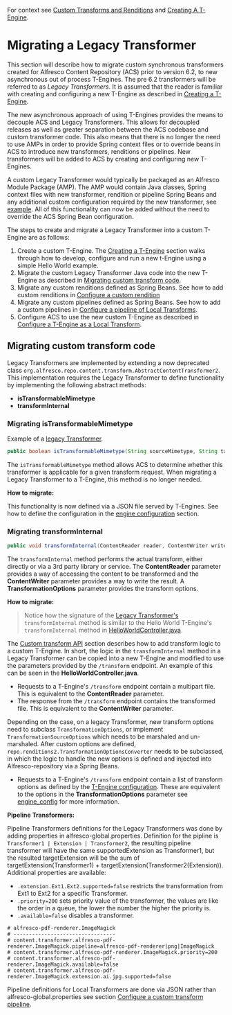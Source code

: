 For context see [Custom Transforms and Renditions](custom-transforms-and-renditions.md) and [Creating A T-Engine](creating-a-t-engine.md).

# Migrating a Legacy Transformer

This section will describe how to migrate custom synchronous transformers
created for Alfresco Content Repository (ACS) prior to version 6.2, to new
asynchronous out of process T-Engines.
The pre 6.2 transformers will be referred to as *Legacy Transformers*.
It is assumed that the reader is familiar with creating and configuring
a new T-Engine as described in [Creating a T-Engine](creating-a-t-engine.md).

The new asynchronous approach of using T-Engines provides the means to
decouple ACS and Legacy Transformers. This allows for decoupled releases
as well as greater separation between the ACS codebase and custom
transformer code. This also means that there is no longer the need to use
AMPs in order to provide Spring context files or to override beans in ACS
to introduce new transformers, renditions or pipelines.
New transformers will be added to ACS by creating and configuring new T-Engines.

A custom Legacy Transformer would typically be packaged as an Alfresco
Module Package (AMP). The AMP would contain Java classes, Spring context
files with new transformer, rendition or pipeline Spring Beans and any
additional custom configuration required by the new transformer, see [example](https://github.com/Alfresco/alfresco-helloworld-transformer/tree/master/alfresco-helloworld-transformer-amp).
All of this functionality can now be added without the need to override
the ACS Spring Bean configuration.

The steps to create and migrate a Legacy Transformer into a custom
T-Engine are as follows:

1. Create a custom T-Engine. The [Creating a T-Engine](creating-a-t-engine.md) section walks through how to
develop, configure and run a new t-Engine using a simple Hello World
example.
2. Migrate the custom Legacy Transformer Java code into the new T-Engine
as described in [Migrating custom transform code](#migrating-custom-transform-code).
3. Migrate any custom renditions defined as Spring Beans.
See how to add custom renditions in [Configure a custom rendition](custom-transforms-and-renditions.md#configure-a-custom-rendition)
4. Migrate any custom pipelines defined as Spring Beans.
See how to add a custom pipelines in [Configure a pipeline of Local Transforms](custom-transforms-and-renditions.md#configure-a-custom-transform-pipeline).
5. Configure ACS to use the new custom T-Engine as described in [Configure a T-Engine as a Local Transform](custom-transforms-and-renditions.md#configure-a-t-engine-as-a-local-transform).

## Migrating custom transform code
Legacy Transformers are implemented by extending a now deprecated class
`org.alfresco.repo.content.transform.AbstractContentTransformer2`.
This implementation requires the Legacy Transformer to define functionality
by implementing the following abstract methods:
* **isTransformableMimetype**
* **transformInternal**

### Migrating isTransformableMimetype
Example of a [legacy Transformer](https://github.com/Alfresco/alfresco-helloworld-transformer/blob/master/alfresco-helloworld-transformer-amp/helloworld-amp/src/main/java/org/alfresco/content/transform/HelloWorldTransformer.java).
```java
public boolean isTransformableMimetype(String sourceMimetype, String targetMimetype, TransformationOptions options)
```
The `isTransformableMimetype` method allows ACS to determine whether
this transformer is applicable for a given transform request.
When migrating a Legacy Transformer to a T-Engine, this method is no longer
needed.

**How to migrate:**

This functionality is now defined via a JSON file served by T-Engines.
See how to define the configuration in the
[engine configuration](#t-engine-configuration) section.

### Migrating transformInternal
```java
public void transformInternal(ContentReader reader, ContentWriter writer,  TransformationOptions options) throws Exception
```
The `transformInternal` method performs the actual transform, either directly
or via a 3rd party library or service. The **ContentReader** parameter
provides a way of accessing the content to be transformed and
the **ContentWriter** parameter provides a way to write the result.
A **TransformationOptions** parameter provides the transform options.

**How to migrate:**

>Notice how the signature of the [Legacy Transformer's](https://github.com/Alfresco/alfresco-helloworld-transformer/blob/master/alfresco-helloworld-transformer-amp/helloworld-amp/src/main/java/org/alfresco/content/transform/HelloWorldTransformer.java#L35) `transformInternal`
method is similar to the Hello World T-Engine's `transformInternal` method
in [HelloWorldController.java](https://github.com/Alfresco/alfresco-helloworld-transformer/blob/master/alfresco-helloworld-transformer-engine/src/main/java/org/alfresco/transformer/HelloWorldController.java#L177).

The [Custom transform API](creating-a-t-engine.md#custom-transform-api) section describes how
to add transform logic to a custom T-Engine. In short, the logic in
the `transformInternal` method in a Legacy Transformer can be copied
into a new T-Engine and modified to use the parameters provided by
the `/transform` endpoint.
An example of this can be seen in the **HelloWorldController.java**.

* Requests to a T-Engine's `/transform` endpoint contain a multipart file.
This is equivalent to the **ContentReader** parameter.
* The response from the `/transform` endpoint contains the transformed file.
This is equivalent to the **ContentWriter** parameter.

Depending on the case, on a legacy Transformer, new transform options need to
subclass `TransformationOptions`, or implement `TransformationSourceOptions`
which needs to be marshaled and un-marshaled. After custom
options are defined, `repo.renditions2.TransformationOptionsConverter` needs to be subclassed,
in which the logic to handle the new options is defined and injected into Alfresco-repository
via a Spring Beans.

* Requests to a T-Engine's `/transform` endpoint contain a list of
transform options as defined by the [T-Engine configuration](creating-a-t-engine.md#t-engine-configuration).
These are equivalent to the options in the **TransformationOptions** parameter
see [engine_config](https://github.com/Alfresco/alfresco-transform-core/blob/master/docs/engine_config.md)
for more information.

**Pipeline Transformers:**

Pipeline Transformers definitions for the Legacy Transformers was done by adding properties in
alfresco-global.properties. Definition for the pipline is `Transformer1 | Extension | Transformer2`,
the resulting pipeline transformer will have the same supportedExtension as Transformer1, but the resulted
targetExtension will be the sum of targetExtension(Transformer1) + targetExtension(Transformer2(Extension)).
Additional properties are available:
* `.extension.Ext1.Ext2.supported=false` restricts the transformation from Ext1 to Ext2 for a specific Transformer.
* `.priority=200` sets priority value of the transformer, the values are like the order in a queue,
the lower the number the higher the priority is.
* `.available=false` disables a transformer.
```
# alfresco-pdf-renderer.ImageMagick
# ---------------------------------
# content.transformer.alfresco-pdf-renderer.ImageMagick.pipeline=alfresco-pdf-renderer|png|ImageMagick
# content.transformer.alfresco-pdf-renderer.ImageMagick.priority=200
# content.transformer.alfresco-pdf-renderer.ImageMagick.available=false
# content.transformer.alfresco-pdf-renderer.ImageMagick.extension.ai.jpg.supported=false

```
Pipeline definitions for Local Transformers are done via JSON rather than alfresco-global.properties
see section [Configure a custom transform pipeline](https://github.com/Alfresco/acs-packaging/blob/master/docs/custom-transforms-and-renditions.md#configure-a-custom-transform-pipeline).
